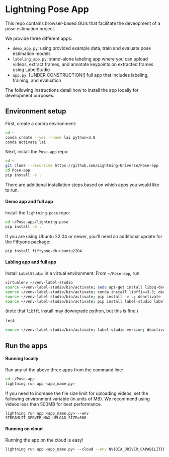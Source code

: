 # Lightning Pose App

This repo contains browser-based GUIs that facilitate the deveopment of a pose estimation project.

We provide three different apps:
* `demo_app.py`: using provided example data, train and evaluate pose estimation models
* `labeling_app.py`: stand-alone labeling app where you can upload videos, extract frames, and annotate keypoints on extracted frames using LabelStudio
* `app.py`: [UNDER CONSTRUCTION!] full app that includes labeling, training, and evaluation

The following instructions detail how to install the app locally for development purposes.

## Environment setup

First, create a conda environment:

```bash
cd ~
conda create --yes --name lai python=3.8
conda activate lai
```

Next, install the `Pose-app` repo:

```bash
cd ~
git clone --recursive https://github.com/Lightning-Universe/Pose-app
cd Pose-app
pip install -e .
```

There are additional installation steps based on which apps you would like to run.

#### Demo app and full app
Install the `lightning-pose` repo:
```bash
cd ~/Pose-app/lightning-pose
pip install -e .
```

If you are using Ubuntu 22.04 or newer, you'll need an additional update for the Fiftyone package:
```console
pip install fiftyone-db-ubuntu2204
```

#### Labling app and full app
Install `LabelStudio` in a virtual environment. From `~/Pose-app`, run
```bash
virtualenv ~/venv-label-studio
source ~/venv-label-studio/bin/activate; sudo apt-get install libpq-dev; deactivate
source ~/venv-label-studio/bin/activate; conda install libffi==3.3; deactivate
source ~/venv-label-studio/bin/activate; pip install -e .; deactivate
source ~/venv-label-studio/bin/activate; pip install label-studio label-studio-sdk; deactivate
```

(note that `libffi` install may downgrade python, but this is fine.)

Test:
```bash
source ~/venv-label-studio/bin/activate; label-studio version; deactivate
```

## Run the apps

#### Running locally
Run any of the above three apps from the command line:
```bash
cd ~/Pose-app
lightning run app <app_name.py>
```

If you need to increase the file size limit for uploading videos, set the following environment
variable (in units of MB). We recommend using videos less than 500MB for best performance.
```
lightning run app <app_name.py> --env STREAMLIT_SERVER_MAX_UPLOAD_SIZE=500
```

#### Running on cloud
Running the app on the cloud is easy!
```bash
lightning run app <app_name.py> --cloud --env NVIDIA_DRIVER_CAPABILITIES=compute,utility,video
```
